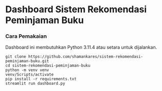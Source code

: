 # Dashboard Sistem Rekomendasi Peminjaman Buku

### Cara Pemakaian

Dashboard ini membutuhkan Python 3.11.4 atau setara untuk dijalankan.

```
git clone https://github.com/shamankares/sistem-rekomendasi-peminjaman-buku.git
cd sistem-rekomendasi-peminjaman-buku
python -m venv venv
venv/Scripts/activate
pip install -r requirements.txt
streamlit run dashboard.py
```